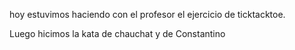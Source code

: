 hoy estuvimos haciendo con el profesor el ejercicio de ticktacktoe.

Luego hicimos la kata de chauchat y de Constantino
